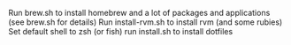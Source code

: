 Run brew.sh to install homebrew and a lot of packages and applications (see brew.sh for details)
Run install-rvm.sh to install rvm (and some rubies)
Set default shell to zsh (or fish)
run install.sh to install dotfiles

